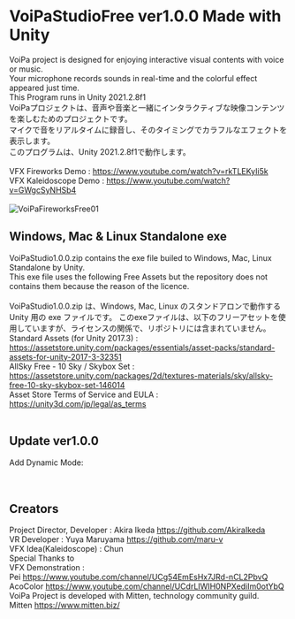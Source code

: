 # VoiPaStudioFree ver1.0.0 Made with Unity
VoiPa project is designed for enjoying interactive visual contents with voice or music.  
Your microphone records sounds in real-time and the colorful effect appeared just time.  
This Program runs in Unity 2021.2.8f1 
<br>
VoiPaプロジェクトは、音声や音楽と一緒にインタラクティブな映像コンテンツを楽しむためのプロジェクトです。  
マイクで音をリアルタイムに録音し、そのタイミングでカラフルなエフェクトを表示します。  
このプログラムは、Unity 2021.2.8f1で動作します。  
<br>
VFX Fireworks Demo : https://www.youtube.com/watch?v=rkTLEKyIi5k  
VFX Kaleidoscope Demo : https://www.youtube.com/watch?v=GWgcSyNHSb4  
<Br>
![VoiPaFireworksFree01](https://user-images.githubusercontent.com/46648955/86839282-31427b00-c0dc-11ea-909f-99eaf201ad0d.png)
<br>
## Windows, Mac & Linux Standalone exe  
VoiPaStudio1.0.0.zip contains the exe file builed to Windows, Mac, Linux Standalone by Unity.  
This exe file uses the following Free Assets but the repository does not contains them because the reason of the licence.  
<br>
VoiPaStudio1.0.0.zip は、Windows, Mac, Linux のスタンドアロンで動作する Unity 用の exe ファイルです。 
このexeファイルは、以下のフリーアセットを使用していますが、ライセンスの関係で、リポジトリには含まれていません。 
<br>
Standard Assets (for Unity 2017.3) : https://assetstore.unity.com/packages/essentials/asset-packs/standard-assets-for-unity-2017-3-32351  
AllSky Free - 10 Sky / Skybox Set : https://assetstore.unity.com/packages/2d/textures-materials/sky/allsky-free-10-sky-skybox-set-146014  
Asset Store Terms of Service and EULA : https://unity3d.com/jp/legal/as_terms  
<br>
## Update ver1.0.0   
Add Dynamic Mode:  
<br>
<br>
## Creators
Project Director, Developer : Akira Ikeda https://github.com/AkiraIkeda  
VR Developer : Yuya Maruyama https://github.com/maru-v  
VFX Idea(Kaleidoscope) : Chun  
Special Thanks to  
VFX Demonstration :   
Pei https://www.youtube.com/channel/UCg54EmEsHx7JRd-nCL2PbvQ  
AcoColor https://www.youtube.com/channel/UCdrLIWIH0NPXediIm0otYbQ  
VoiPa Project is developed with Mitten, technology community guild.  
Mitten https://www.mitten.biz/  
